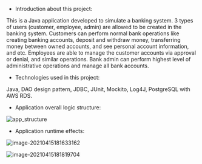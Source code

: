 - Introduction about this project:

This is a Java application developed to simulate a banking system. 3 types of users (customer, employee, admin) are allowed to be created in the banking system. Customers can perform normal bank operations like creating banking accounts, deposit and withdraw money, transferring money between owned accounts, and see personal account information, and etc. Employees are able to manage the customer accounts via approval or denial, and similar operations. Bank admin can perform highest level of administrative operations and manage all bank accounts.

- Technologies used in this project:

Java, DAO design pattern, JDBC, JUnit, Mockito, Log4J, PostgreSQL with AWS RDS.

- Application overall logic structure:

![app_structure](https://user-images.githubusercontent.com/44102726/114946009-653f8f00-9e18-11eb-8c37-e7fb4722e03e.png)

- Application runtime effects:

![image-20210415181633162](https://user-images.githubusercontent.com/44102726/114945975-548f1900-9e18-11eb-9d49-2da31af427c7.png)

![image-20210415181819704](https://user-images.githubusercontent.com/44102726/114945991-5bb62700-9e18-11eb-8a2d-c54941182991.png)
